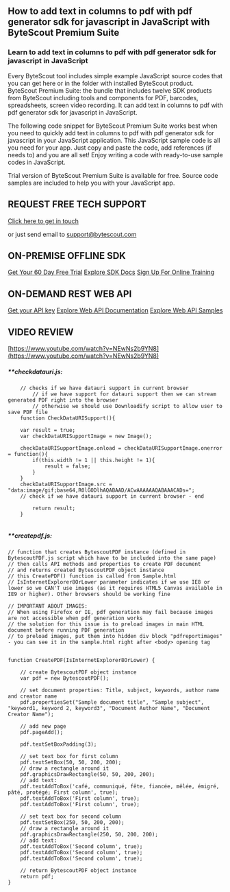 ## How to add text in columns to pdf with pdf generator sdk for javascript in JavaScript with ByteScout Premium Suite

### Learn to add text in columns to pdf with pdf generator sdk for javascript in JavaScript

Every ByteScout tool includes simple example JavaScript source codes that you can get here or in the folder with installed ByteScout product. ByteScout Premium Suite: the bundle that includes twelve SDK products from ByteScout including tools and components for PDF, barcodes, spreadsheets, screen video recording. It can add text in columns to pdf with pdf generator sdk for javascript in JavaScript.

The following code snippet for ByteScout Premium Suite works best when you need to quickly add text in columns to pdf with pdf generator sdk for javascript in your JavaScript application. This JavaScript sample code is all you need for your app. Just copy and paste the code, add references (if needs to) and you are all set! Enjoy writing a code with ready-to-use sample codes in JavaScript.

Trial version of ByteScout Premium Suite is available for free. Source code samples are included to help you with your JavaScript app.

## REQUEST FREE TECH SUPPORT

[Click here to get in touch](https://bytescout.zendesk.com/hc/en-us/requests/new?subject=ByteScout%20Premium%20Suite%20Question)

or just send email to [support@bytescout.com](mailto:support@bytescout.com?subject=ByteScout%20Premium%20Suite%20Question) 

## ON-PREMISE OFFLINE SDK 

[Get Your 60 Day Free Trial](https://bytescout.com/download/web-installer?utm_source=github-readme)
[Explore SDK Docs](https://bytescout.com/documentation/index.html?utm_source=github-readme)
[Sign Up For Online Training](https://academy.bytescout.com/)


## ON-DEMAND REST WEB API

[Get your API key](https://pdf.co/documentation/api?utm_source=github-readme)
[Explore Web API Documentation](https://pdf.co/documentation/api?utm_source=github-readme)
[Explore Web API Samples](https://github.com/bytescout/ByteScout-SDK-SourceCode/tree/master/PDF.co%20Web%20API)

## VIDEO REVIEW

[https://www.youtube.com/watch?v=NEwNs2b9YN8](https://www.youtube.com/watch?v=NEwNs2b9YN8)




<!-- code block begin -->

##### ****checkdatauri.js:**
    
```
	// checks if we have datauri support in current browser
        // if we have support for datauri support then we can stream generated PDF right into the browser
        // otherwise we should use Downloadify script to allow user to save PDF file
	function CheckDataURISupport(){

	var result = true;
	var checkDataURISupportImage = new Image();

	checkDataURISupportImage.onload = checkDataURISupportImage.onerror = function(){
		if(this.width != 1 || this.height != 1){
			result = false;
		}
	}
	checkDataURISupportImage.src = "data:image/gif;base64,R0lGODlhAQABAAD/ACwAAAAAAQABAAACADs=";
	// check if we have datauri support in current browser - end

		return result;
	}


```

<!-- code block end -->    

<!-- code block begin -->

##### ****createpdf.js:**
    
```
// function that creates BytescoutPDF instance (defined in BytescoutPDF.js script which have to be included into the same page)
// then calls API methods and properties to create PDF document
// and returns created BytescoutPDF object instance
// this CreatePDF() function is called from Sample.html
// IsInternetExplorer8OrLower parameter indicates if we use IE8 or lower so we CAN'T use images (as it requires HTML5 Canvas available in IE9 or higher). Other browsers should be working fine

// IMPORTANT ABOUT IMAGES: 
// When using Firefox or IE, pdf generation may fail because images are not accessible when pdf generation works
// the solution for this issue is to preload images in main HTML document before running PDF generation
// to preload images, put them into hidden div block "pdfreportimages" - you can see it in the sample.html right after <body> opening tag


function CreatePDF(IsInternetExplorer8OrLower) {

    // create BytescoutPDF object instance
    var pdf = new BytescoutPDF();

    // set document properties: Title, subject, keywords, author name and creator name
    pdf.propertiesSet("Sample document title", "Sample subject", "keyword1, keyword 2, keyword3", "Document Author Name", "Document Creator Name");

    // add new page
    pdf.pageAdd();

	pdf.textSetBoxPadding(3);

    // set text box for first column
    pdf.textSetBox(50, 50, 200, 200);
    // draw a rectangle around it
    pdf.graphicsDrawRectangle(50, 50, 200, 200);
    // add text:
    pdf.textAddToBox('café, communiqué, fête, fiancée, mêlée, émigré, pâté, protégé; First column', true);
    pdf.textAddToBox('First column', true);
    pdf.textAddToBox('First column', true);

    // set text box for second column
    pdf.textSetBox(250, 50, 200, 200);
    // draw a rectangle around it
    pdf.graphicsDrawRectangle(250, 50, 200, 200);
    // add text:
    pdf.textAddToBox('Second column', true);
    pdf.textAddToBox('Second column', true);
    pdf.textAddToBox('Second column', true);

    // return BytescoutPDF object instance
    return pdf;
}


```

<!-- code block end -->